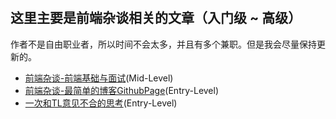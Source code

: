 #

## 这里主要是前端杂谈相关的文章（入门级 ~ 高级）

作者不是自由职业者，所以时间不会太多，并且有多个兼职。但是我会尽量保持更新的。

- [前端杂谈-前端基础与面试](./前端杂谈-前端基础与面试.md)(Mid-Level)
- [前端杂谈-最简单的博客GithubPage](./最简单的博客GithubPage.md)(Entry-Level)
- [一次和TL意见不合的思考](./一次和TL意见不合的思考.md)(Entry-Level)

